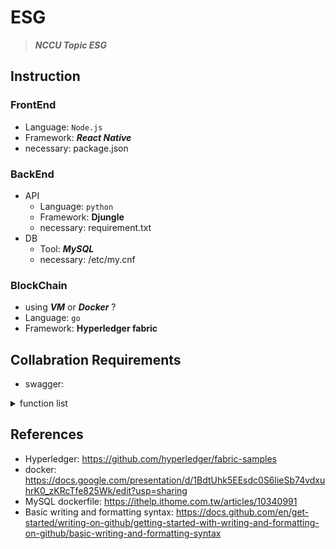 # ESG

> ___NCCU Topic ESG___

## Instruction


### FrontEnd
* Language: `Node.js`
* Framework: ***React Native***
* necessary: package.json


### BackEnd
* API
  * Language: `python`
  * Framework: __Djungle__
  * necessary: requirement.txt
* DB
  * Tool: ***MySQL***
  * necessary: /etc/my.cnf


### BlockChain
* using ***VM*** or ***Docker*** ?
* Language: `go`
* Framework: __Hyperledger fabric__


## Collabration Requirements
* swagger: 

<details>
    <summary>function list</summary>

 | function name | description | input name(type) | ouput name(type) | remark |
 | ------------- | ----------- | ---------------- | ---------------- | ------ |
 | example       | for test    | name(char(52))   | birth date(date) | x      |

</details>

## References
* Hyperledger: https://github.com/hyperledger/fabric-samples
* docker: https://docs.google.com/presentation/d/1BdtUhk5EEsdc0S6lieSb74vdxuhrK0_zKRcTfe825Wk/edit?usp=sharing
* MySQL dockerfile: https://ithelp.ithome.com.tw/articles/10340991
* Basic writing and formatting syntax: https://docs.github.com/en/get-started/writing-on-github/getting-started-with-writing-and-formatting-on-github/basic-writing-and-formatting-syntax
